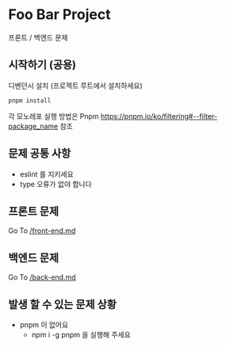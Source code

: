 # Foo Bar Project

프론트 / 백엔드 문제

## 시작하기 (공용)

디벤던시 설치 (프로젝트 루트에서 설치하세요)
```shell
pnpm install
```

각 모노레포 실행 방법은 Pnpm https://pnpm.io/ko/filtering#--filter-package_name 참조

## 문제 공통 사항

- eslint 를 지키세요
- type 오류가 없야 합니다

## 프론트 문제

Go To [/front-end.md](front-end.md)

## 백엔드 문제

Go To [/back-end.md](back-end.md)

## 발생 할 수 있는 문제 상황

- pnpm 이 없어요
  - npm i -g pnpm 을 실행해 주세요
